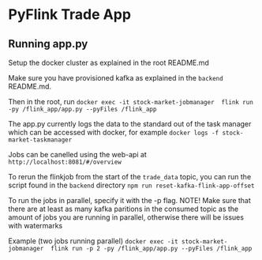 # PyFlink Trade App

## Running app.py

Setup the docker cluster as explained in the root README.md

Make sure you have provisioned kafka as explained in the `backend` README.md.

Then in the root, run `docker exec -it stock-market-jobmanager  flink run -py /flink_app/app.py --pyFiles /flink_app`

The app.py currently logs the data to the standard out of the task manager which can be accessed
with docker, for example `docker logs -f stock-market-taskmanager`

Jobs can be canelled using the web-api at `http://localhost:8081/#/overview`

To rerun the flinkjob from the start of the `trade_data` topic, you can run the script found in the `backend` directory
`npm run reset-kafka-flink-app-offset`

To run the jobs in parallel, specify it with the -p flag. NOTE! Make sure that
there are at least as many kafka paritions in the consumed topic as the amount of jobs
you are running in parallel, otherwise there will be issues with watermarks

Example (two jobs running parallel)
`docker exec -it stock-market-jobmanager  flink run -p 2 -py /flink_app/app.py --pyFiles /flink_app`